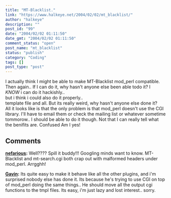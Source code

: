 ```yaml
---
title: "MT-Blacklist."
link: "https://www.halkeye.net/2004/02/02/mt_blacklist/"
author: "halkeye"
description: ""
post_id: "99"
date: "2004/02/02 01:11:50"
date_gmt: "2004/02/02 01:11:50"
comment_status: "open"
post_name: "mt_blacklist"
status: "publish"
category: "Coding"
tags: []
post_type: "post"
---
```


I actually think I might be able to make MT-Blacklist mod_perl compatible. Then again.. If I can do it, why hasn't anyone else been able todo it? I *KNOW* i can do it hackishly..  
but i think i could also do it properly..  
template file and all. But its really weird, why hasn't anyone else done it?  
All it looks like is that the only problem is that mod_perl doesn't use the CGI library. I'll have to email them or check the mailing list or whatever sometime tommorow.. I should be able to do it though. Not that I can really tell what the benifits are. Confused Am I yes!

## Comments

**[nefarious](#61 "2004-05-04 19:36:37"):** Well???? Spill it buddy!!! Googling minds want to know. MT-Blacklist and mt-search.cgi both crap out with malformed headers under mod_perl. Arrgghh!

**[Gavin](#62 "2004-05-04 20:19:43"):** Its quite easy to make it behave like all the other plugins, and i'm surprised nobody else has done it. Its because he's trying to use CGI on top of mod_perl doing the same things.. He should move all the output cgi functions to the tmpl files. Its easy, i'm just lazy and lost interest.. sorry.

